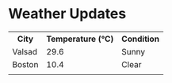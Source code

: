 # Weather Updates

<!-- WEATHER-UPDATE-START -->
<table><tr><th>City</th><th>Temperature (°C)</th><th>Condition</th></tr><tr><td>Valsad</td><td>29.6</td><td>Sunny</td></tr><tr><td>Boston</td><td>10.4</td><td>Clear</td></tr><tr><td></td><td></td><td></td></tr></table>
<!-- WEATHER-UPDATE-END -->
